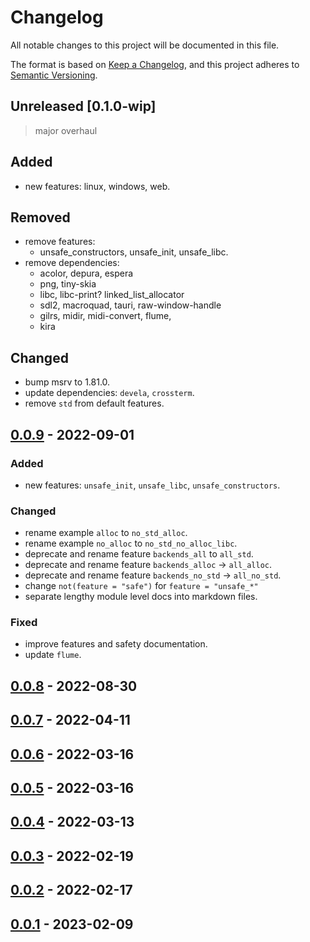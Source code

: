 # Changelog

All notable changes to this project will be documented in this file.

The format is based on [Keep a Changelog], and this project adheres to
[Semantic Versioning].

## Unreleased [0.1.0-wip]
> major overhaul

## Added
- new features: linux, windows, web.

## Removed
- remove features:
  - unsafe_constructors, unsafe_init, unsafe_libc.
- remove dependencies:
  - acolor, depura, espera
  - png, tiny-skia
  - libc, libc-print? linked_list_allocator
  - sdl2, macroquad, tauri, raw-window-handle
  - gilrs, midir, midi-convert, flume,
  - kira

## Changed
- bump msrv to 1.81.0.
- update dependencies: `devela`, `crossterm`.
- remove `std` from default features.


## [0.0.9] - 2022-09-01

### Added
- new features: `unsafe_init`, `unsafe_libc`, `unsafe_constructors`.

### Changed
- rename example `alloc` to `no_std_alloc`.
- rename example `no_alloc` to `no_std_no_alloc_libc`.
- deprecate and rename feature `backends_all` to `all_std`.
- deprecate and rename feature `backends_alloc` → `all_alloc`.
- deprecate and rename feature `backends_no_std` → `all_no_std`.
- change `not(feature = "safe")` for `feature = "unsafe_*"`
- separate lengthy module level docs into markdown files.

### Fixed
- improve features and safety documentation.
- update `flume`.


## [0.0.8] - 2022-08-30

## [0.0.7] - 2022-04-11

## [0.0.6] - 2022-03-16

## [0.0.5] - 2022-03-16

## [0.0.4] - 2022-03-13

## [0.0.3] - 2022-02-19

## [0.0.2] - 2022-02-17

## [0.0.1] - 2023-02-09

[unreleased]: https://github.com/andamira/revela/compare/v0.0.9...HEAD
[0.0.9]: https://github.com/andamira/revela/releases/tag/v0.0.9
[0.0.8]: https://github.com/andamira/revela/releases/tag/v0.0.8
[0.0.7]: https://github.com/andamira/revela/releases/tag/v0.0.7
[0.0.6]: https://github.com/andamira/revela/releases/tag/v0.0.6
[0.0.5]: https://github.com/andamira/revela/releases/tag/v0.0.5
[0.0.4]: https://github.com/andamira/revela/releases/tag/v0.0.4
[0.0.3]: https://github.com/andamira/revela/releases/tag/v0.0.3
[0.0.2]: https://github.com/andamira/revela/releases/tag/v0.0.2
[0.0.1]: https://github.com/andamira/revela/releases/tag/v0.0.1

[Keep a Changelog]: https://keepachangelog.com/en/1.0.0/
[Semantic Versioning]: https://semver.org/spec/v2.0.0.html
